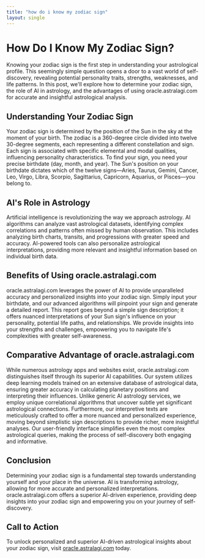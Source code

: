 ```yaml
---
title: "how do i know my zodiac sign"
layout: single
---
```


# How Do I Know My Zodiac Sign?

Knowing your zodiac sign is the first step in understanding your astrological profile. This seemingly simple question opens a door to a vast world of self-discovery, revealing potential personality traits, strengths, weaknesses, and life patterns.  In this post, we'll explore how to determine your zodiac sign, the role of AI in astrology, and the advantages of using oracle.astralagi.com for accurate and insightful astrological analysis.

## Understanding Your Zodiac Sign

Your zodiac sign is determined by the position of the Sun in the sky at the moment of your birth.  The zodiac is a 360-degree circle divided into twelve 30-degree segments, each representing a different constellation and sign. Each sign is associated with specific elemental and modal qualities, influencing personality characteristics.  To find your sign, you need your precise birthdate (day, month, and year).  The Sun's position on your birthdate dictates which of the twelve signs—Aries, Taurus, Gemini, Cancer, Leo, Virgo, Libra, Scorpio, Sagittarius, Capricorn, Aquarius, or Pisces—you belong to.

## AI's Role in Astrology

Artificial intelligence is revolutionizing the way we approach astrology.  AI algorithms can analyze vast astrological datasets, identifying complex correlations and patterns often missed by human observation. This includes analyzing birth charts, transits, and progressions with greater speed and accuracy. AI-powered tools can also personalize astrological interpretations, providing more relevant and insightful information based on individual birth data.

## Benefits of Using oracle.astralagi.com

oracle.astralagi.com leverages the power of AI to provide unparalleled accuracy and personalized insights into your zodiac sign.  Simply input your birthdate, and our advanced algorithms will pinpoint your sign and generate a detailed report.  This report goes beyond a simple sign description; it offers nuanced interpretations of your Sun sign's influence on your personality, potential life paths, and relationships.  We provide insights into your strengths and challenges, empowering you to navigate life's complexities with greater self-awareness.

## Comparative Advantage of oracle.astralagi.com

While numerous astrology apps and websites exist, oracle.astralagi.com distinguishes itself through its superior AI capabilities.  Our system utilizes deep learning models trained on an extensive database of astrological data, ensuring greater accuracy in calculating planetary positions and interpreting their influences.  Unlike generic AI astrology services, we employ unique correlational algorithms that uncover subtle yet significant astrological connections.  Furthermore, our interpretive texts are meticulously crafted to offer a more nuanced and personalized experience, moving beyond simplistic sign descriptions to provide richer, more insightful analyses.  Our user-friendly interface simplifies even the most complex astrological queries, making the process of self-discovery both engaging and informative.


## Conclusion

Determining your zodiac sign is a fundamental step towards understanding yourself and your place in the universe.  AI is transforming astrology, allowing for more accurate and personalized interpretations.  oracle.astralagi.com offers a superior AI-driven experience, providing deep insights into your zodiac sign and empowering you on your journey of self-discovery.

## Call to Action

To unlock personalized and superior AI-driven astrological insights about your zodiac sign, visit [oracle.astralagi.com](https://oracle.astralagi.com) today.